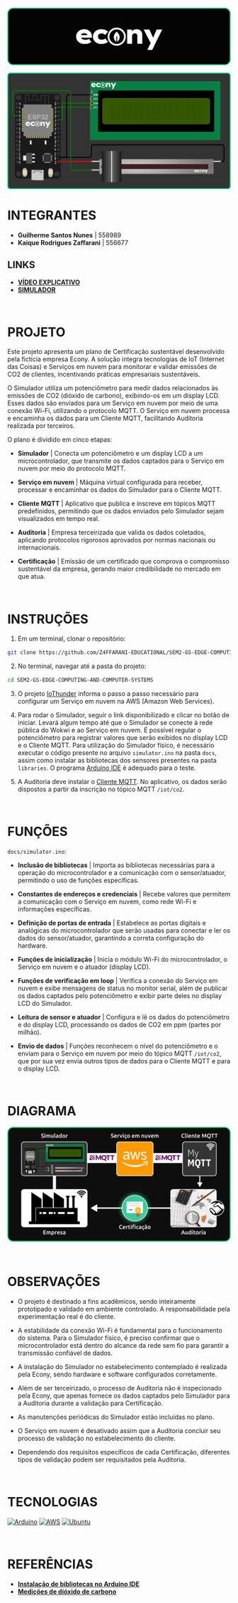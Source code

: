 ![banner](./assets/banner.png)

![simulator](./assets/simulator.png)

# INTEGRANTES
- **Guilherme Santos Nunes** | 558989
- **Kaique Rodrigues Zaffarani** | 556677

## LINKS
- **[VÍDEO EXPLICATIVO]()**
- **[SIMULADOR](https://wokwi.com/projects/414372914280213505)**

<br>

# PROJETO
Este projeto apresenta um plano de Certificação sustentável desenvolvido pela fictícia empresa Econy. A solução integra tecnologias de IoT (Internet das Coisas) e Serviços em nuvem para monitorar e validar emissões de CO2 de clientes, incentivando práticas empresariais sustentáveis.

O Simulador utiliza um potenciômetro para medir dados relacionados às emissões de CO2 (dióxido de carbono), exibindo-os em um display LCD. Esses dados são enviados para um Serviço em nuvem por meio de uma conexão Wi-Fi, utilizando o protocolo MQTT. O Serviço em nuvem processa e encaminha os dados para um Cliente MQTT, facilitando Auditoria realizada por terceiros.

O plano é dividido em cinco etapas:

- **Simulador** | Conecta um potenciômetro e um display LCD a um microcontrolador, que transmite os dados captados para o Serviço em nuvem por meio do protocolo MQTT.

- **Serviço em nuvem** | Máquina virtual configurada para receber, processar e encaminhar os dados do Simulador para o Cliente MQTT.

- **Cliente MQTT** | Aplicativo que publica e inscreve em tópicos MQTT predefinidos, permitindo que os dados enviados pelo Simulador sejam visualizados em tempo real.

- **Auditoria** | Empresa terceirizada que valida os dados coletados, aplicando protocolos rigorosos aprovados por normas nacionais ou internacionais.

- **Certificação** | Emissão de um certificado que comprova o compromisso sustentável da empresa, gerando maior credibilidade no mercado em que atua.

<br>

# INSTRUÇÕES
1. Em um terminal, clonar o repositório:
```bash
git clone https://github.com/Z4FFARANI-EDUCATIONAL/SEM2-GS-EDGE-COMPUTING-AND-COMPUTER-SYSTEMS.git
```

2. No terminal, navegar até a pasta do projeto:
```bash
cd SEM2-GS-EDGE-COMPUTING-AND-COMPUTER-SYSTEMS
```

3. O projeto [IoThunder](https://github.com/Z4ffarani/IoThunder) informa o passo a passo necessário para configurar um Serviço em nuvem na AWS (Amazon Web Services).

4. Para rodar o Simulador, seguir o link disponibilizado e clicar no botão de iniciar. Levará algum tempo até que o Simulador se conecte à rede pública do Wokwi e ao Serviço em nuvem. É possível regular o potenciômetro para registrar valores que serão exibidos no display LCD e o Cliente MQTT. Para utilização do Simulador físico, é necessário executar o código presente no arquivo `simulator.ino` na pasta `docs`, assim como instalar as bibliotecas dos sensores presentes na pasta `libraries`. O programa [Arduino IDE](https://www.arduino.cc/en/software) é adequado para o teste.

5. A Auditoria deve instalar o [Cliente MQTT](https://mymqtt.app/en). No aplicativo, os dados serão dispostos a partir da inscrição no tópico MQTT `/iot/co2`.

<br>

# FUNÇÕES
`docs/simulator.ino`:
- **Inclusão de bibliotecas** | Importa as bibliotecas necessárias para a operação do microcontrolador e a comunicação com o sensor/atuador, permitindo o uso de funções específicas.
  
- **Constantes de endereços e credenciais** | Recebe valores que permitem a comunicação com o Serviço em nuvem, como rede Wi-Fi e informações específicas.

- **Definição de portas de entrada** | Estabelece as portas digitais e analógicas do microcontrolador que serão usadas para conectar e ler os dados do sensor/atuador, garantindo a correta configuração do hardware.
  
- **Funções de inicialização** | Inicia o módulo Wi-Fi do microcontrolador, o Serviço em nuvem e o atuador (display LCD).

- **Funções de verificação em loop** | Verifica a conexão do Serviço em nuvem e exibe mensagens de status no monitor serial, além de publicar os dados captados pelo potenciômetro e exibir parte deles no display LCD do Simulador.

- **Leitura de sensor e atuador** | Configura e lê os dados do potenciômetro e do display LCD, processando os dados de CO2 em ppm (partes por milhão).

- **Envio de dados** | Funções reconhecem o nível do potenciômetro e o enviam para o Serviço em nuvem por meio do tópico MQTT `/iot/co2`, que por sua vez envia outros tipos de dados para o Cliente MQTT e para o display LCD.

<br>

# DIAGRAMA
![DIAGRAM](./assets/diagram.png)

<br>

# OBSERVAÇÕES
- O projeto é destinado a fins acadêmicos, sendo inteiramente prototipado e validado em ambiente controlado. A responsabilidade pela experimentação real é do cliente.

- A estabilidade da conexão Wi-Fi é fundamental para o funcionamento do sistema. Para o Simulador físico, é preciso confirmar que o microcontrolador está dentro do alcance da rede sem fio para garantir a transmissão confiável de dados.

- A instalação do Simulador no estabelecimento contemplado é realizada pela Econy, sendo hardware e software configurados corretamente.

- Além de ser terceirizado, o processo de Auditoria não é inspecionado pela Econy, que apenas fornece os dados captados pelo Simulador para a Auditoria durante a validação para Certificação.

- As manutenções periódicas do Simulador estão incluídas no plano.

- O Serviço em nuvem é desativado assim que a Auditoria concluir seu processo de validação no estabelecimento do cliente.

- Dependendo dos requisitos específicos de cada Certificação, diferentes tipos de validação podem ser requisitados pela Auditoria.

<br>

# TECNOLOGIAS
[![Arduino](https://img.shields.io/badge/-Arduino-00979D?style=for-the-badge&logo=Arduino&logoColor=white)](https://www.arduino.cc/en/software)
[![AWS](https://img.shields.io/badge/AWS-%23FF9900.svg?style=for-the-badge&logo=amazon-aws&logoColor=white)](https://aws.amazon.com)
[![Ubuntu](https://img.shields.io/badge/Ubuntu-E95420?style=for-the-badge&logo=ubuntu&logoColor=white)](https://ubuntu.com)

<br>

# REFERÊNCIAS
- **[Instalação de bibliotecas no Arduino IDE](https://docs.arduino.cc/software/ide-v1/tutorials/installing-libraries/)**
- **[Medições de dióxido de carbono](https://www.vaisala.com/sites/default/files/documents/CEN-TIA-Parameter-How-to-measure-CO2-Application-note-B211228PT-A.pdf)**